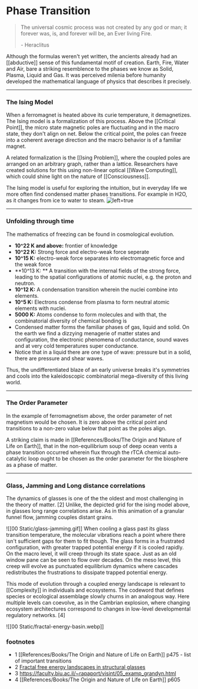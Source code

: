 
# Phase Transition

> The universal cosmic process was not created by any god or man; it forever was, is, and forever will be, an Ever living Fire. 
> 
> \- Heraclitus

 Although the formulas weren't yet written, the ancients already had an [[abductive]] sense of this fundamental motif of creation. Earth, Fire, Water and Air, bare a striking resemblence to the phases we know as Solid, Plasma, Liquid and Gas. It was perceived milenia before humanity developed the mathematical language of physics that describes it precisely.

---

### The Ising Model

When a ferromagnet is heated above its curie temperature, it demagnetizes. The Ising model is a formalization of this process. Above the [[Critical Point]], the micro state magnetic poles are fluctuating and in the macro state, they don't align on net. Below the critical point, the poles can freeze into a coherent average direction and the macro behavior is of a familiar magnet.

A related formalization is the [[Ising Problem]], where the coupled poles are arranged on an arbitrary graph, rather than a lattice. Researchers have created solutions for this using non-linear optical [[Wave Computing]], which could shine light on the nature of [[Consciousness]].

The Ising model is useful for exploring the intuition, but in everyday life we more often find condensed matter phases transitions. For example in H2O, as it changes from ice to water to steam.
![left=true](https://upload.wikimedia.org/wikipedia/commons/6/62/Spin_glass_by_Zureks.svg)

---

### Unfolding through time

The mathematics of freezing can be found in cosmological evolution.

 - **10^22 K and above:** frontier of knowledge
 - **10^22 K:** Strong force and electro-weak force seperate
 - **10^15 K:** electro-weak force separates into electromagnetic force and the weak force
 - **10^13 K: ** A transition with the internal fields of the strong force, leading to the spatial configurations of atomic nuclei, e.g. the proton and neutron.
 -  **10^12 K:** A condensation transition wherein the nuclei combine into elements.
 - **10^5 K:** Electrons condense from plasma to form neutral atomic elements with nuclei.
 - **5000 K:** Atoms condense to form molecules and with that, the combinatorial diversity of chemical bonding is 
 - Condensed matter forms the familiar phases of gas, liquid and solid. On the earth we find a dizzying menagerie of matter states and configuration, the electronic phenomena of conductance, sound waves and at very cold temperatures super conductance.
 - Notice that in a liquid there are one type of wave: pressure but in a solid, there are pressure and shear waves.
 
 Thus, the undifferentiated blaze of an early universe breaks it's symmetries and cools into the kaleidoscopic combinatorial mega-diversity of this living world.

---

### The Order Parameter

In the example of ferromagnetism above, the order parameter of net magnetism would be chosen. It is zero above the critical point and transitions to a non-zero value below that point as the poles align.

A striking claim is made in [[References/Books/The Origin and Nature of Life on Earth]], that in the non-equilibrium soup of deep ocean vents a phase transition occurred wherein flux through the rTCA chemical auto-catalytic loop ought to be chosen as the order parameter for the biosphere as a phase of matter.

---

### Glass, Jamming and Long distance correlations

The dynamics of glasses is one of the the oldest and most challenging in the theory of matter. [2] Unlike, the depicted grid for the ising model above, in glasses long range correlations arise. As in this animation of a granular funnel flow, jamming couples distant grains.

![[00 Static/glass-jamming.gif]]
When cooling a glass past its glass transition temperature, the molecular vibrations reach a point where there isn't sufficient gaps for them to fit though. The glass forms in a frustrated configuration, with greater trapped potential energy if it is cooled rapidly. On the macro level, it will creep through its state space. Just as an old window pane can be seen to flow over decades. On the meso level, this creep will evolve as punctuated equilibrium dynamics where cascades redistributes the frustrations to dissipate trapped potential energy.

This mode of evolution through a coupled energy landscape is relevant to [[Complexity]] in individuals and ecosystems. The codeword that defines species or ecological assemblage slowly churns in an analogous way. Here multiple levels can coevolve, as in the Cambrian explosion, where changing ecosystem architectures correspond to changes in low-level developmental regulatory networks. [4]

![[00 Static/fractal-energy-basin.webp]]


### footnotes

- 1 [[References/Books/The Origin and Nature of Life on Earth]] p475 - list of important transitions
- 2 [Fractal free energy landscapes in structural glasses](https://www.nature.com/articles/ncomms4725)
- 3 https://faculty.biu.ac.il/~rapaport/visint/05_examp_grandyn.html
- 4 [[References/Books/The Origin and Nature of Life on Earth]] p605